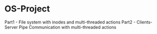 # OS-Project
Part1 - File system with inodes and multi-threaded actions
Part2 - Clients-Server Pipe Communication with multi-threaded actions
